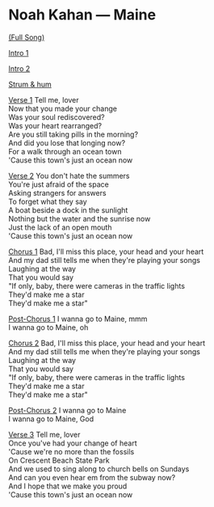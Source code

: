 # Noah Kahan — Maine

<yt-player id="NogPlgO7jng"></yt-player>

[(Full Song)](t:0,Infinity)

[Intro 1](t:0.22376,22.013603)

[Intro 2](t:22.006105,49.296105)

[Strum & hum](t:47.57,72.11)

[Verse 1](t:72.11,93.94)
Tell me, lover  
Now that you made your change  
Was your soul rediscovered?  
Was your heart rearranged?  
Are you still taking pills in the morning?  
And did you lose that longing now?  
For a walk through an ocean town  
'Cause this town's just an ocean now  

[Verse 2](t:93.91,115.75999999999999)
You don't hate the summers  
You're just afraid of the space  
Asking strangers for answers  
To forget what they say  
A boat beside a dock in the sunlight  
Nothing but the water and the sunrise now  
Just the lack of an open mouth  
'Cause this town's just an ocean now  

[Chorus 1](t:115.76,140.29000000000002)
Bad, I'll miss this place, your head and your heart  
And my dad still tells me when they're playing your songs  
Laughing at the way  
That you would say  
"If only, baby, there were cameras in the traffic lights  
They'd make me a star  
They'd make me a star"  

[Post-Chorus 1](t:140.29,162.10999999999999)
I wanna go to Maine, mmm  
I wanna go to Maine, oh  

[Chorus 2](t:162.11,186.65)
Bad, I'll miss this place, your head and your heart  
And my dad still tells me when they're playing your songs  
Laughing at the way  
That you would say  
"If only, baby, there were cameras in the traffic lights  
They'd make me a star  
They'd make me a star"  

[Post-Chorus 2](t:186.65,208.46)
I wanna go to Maine  
I wanna go to Maine, God  

[Verse 3](t:208.46,233.09)
Tell me, lover  
Once you've had your change of heart  
'Cause we're no more than the fossils  
On Crescent Beach State Park  
And we used to sing along to church bells on Sundays  
And can you even hear em from the subway now?  
And I hope that we make you proud  
'Cause this town's just an ocean now  
